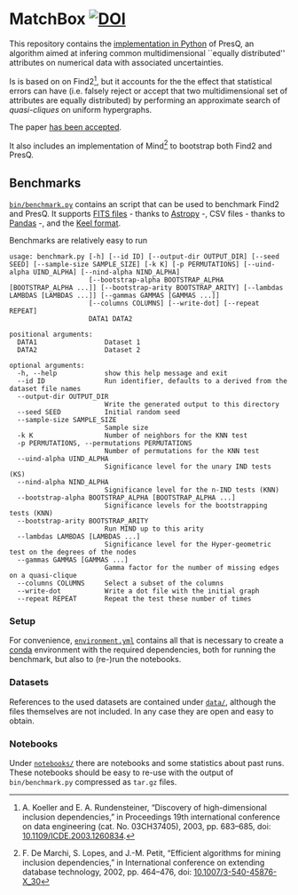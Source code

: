 MatchBox [![DOI](https://zenodo.org/badge/DOI/10.5281/zenodo.6865856.svg)](https://doi.org/10.5281/zenodo.6865856)
========

This repository contains the [implementation in Python](matchbox/) of PresQ, an algorithm
aimed at infering common multidimensional ``equally distributed'' attributes on numerical data
with associated uncertainties.

Is is based on on Find2[^1], but it accounts for the the effect that statistical errors can have (i.e. falsely
reject or accept that two multidimensional set of attributes are equally distributed) by
performing an approximate search of *quasi-cliques* on uniform hypergraphs.

The paper [has been accepted](https://doi.org/10.1109/TETC.2022.3198252).

It also includes an implementation of Mind[^2] to bootstrap both Find2 and PresQ.

## Benchmarks

[`bin/benchmark.py`](bin/benchmark.py) contains an script that can be used to benchmark Find2 and PresQ.
It supports [FITS files](https://en.wikipedia.org/wiki/FITS) - thanks to [Astropy](https://docs.astropy.org/) -,
CSV files - thanks to [Pandas](https://pandas.pydata.org/) -, and the [Keel format](https://sci2s.ugr.es/keel/datasets.php).

Benchmarks are relatively easy to run

```console
usage: benchmark.py [-h] [--id ID] [--output-dir OUTPUT_DIR] [--seed SEED] [--sample-size SAMPLE_SIZE] [-k K] [-p PERMUTATIONS] [--uind-alpha UIND_ALPHA] [--nind-alpha NIND_ALPHA]
                    [--bootstrap-alpha BOOTSTRAP_ALPHA [BOOTSTRAP_ALPHA ...]] [--bootstrap-arity BOOTSTRAP_ARITY] [--lambdas LAMBDAS [LAMBDAS ...]] [--gammas GAMMAS [GAMMAS ...]]
                    [--columns COLUMNS] [--write-dot] [--repeat REPEAT]
                    DATA1 DATA2

positional arguments:
  DATA1                 Dataset 1
  DATA2                 Dataset 2

optional arguments:
  -h, --help            show this help message and exit
  --id ID               Run identifier, defaults to a derived from the dataset file names
  --output-dir OUTPUT_DIR
                        Write the generated output to this directory
  --seed SEED           Initial random seed
  --sample-size SAMPLE_SIZE
                        Sample size
  -k K                  Number of neighbors for the KNN test
  -p PERMUTATIONS, --permutations PERMUTATIONS
                        Number of permutations for the KNN test
  --uind-alpha UIND_ALPHA
                        Significance level for the unary IND tests (KS)
  --nind-alpha NIND_ALPHA
                        Significance level for the n-IND tests (KNN)
  --bootstrap-alpha BOOTSTRAP_ALPHA [BOOTSTRAP_ALPHA ...]
                        Significance levels for the bootstrapping tests (KNN)
  --bootstrap-arity BOOTSTRAP_ARITY
                        Run MIND up to this arity
  --lambdas LAMBDAS [LAMBDAS ...]
                        Significance level for the Hyper-geometric test on the degrees of the nodes
  --gammas GAMMAS [GAMMAS ...]
                        Gamma factor for the number of missing edges on a quasi-clique
  --columns COLUMNS     Select a subset of the columns
  --write-dot           Write a dot file with the initial graph
  --repeat REPEAT       Repeat the test these number of times
```

### Setup

For convenience, [`environment.yml`](environment.yml) contains all that is necessary to create
a [conda](https://docs.conda.io/) environment with the required dependencies, both for running
the benchmark, but also to (re-)run the notebooks.

### Datasets
References to the used datasets are contained under [`data/`](/data/), although the files themselves
are not included. In any case they are open and easy to obtain.

### Notebooks
Under [`notebooks/`](notebooks/) there are notebooks and some statistics about past runs.
These notebooks should be easy to re-use with the output of `bin/benchmark.py` compressed as `tar.gz` files.


[^1]: A. Koeller and E. A. Rundensteiner, “Discovery of high-dimensional inclusion dependencies,” in Proceedings 19th international conference on data engineering (cat. No. 03CH37405), 2003, pp. 683–685,
doi: [10.1109/ICDE.2003.1260834](https://doi.org/10.1109/ICDE.2003.1260834).

[^2]: F. De Marchi, S. Lopes, and J.-M. Petit, “Efficient algorithms for mining inclusion dependencies,” in International conference on extending database technology, 2002, pp. 464–476,
doi: [10.1007/3-540-45876-X_30](https://doi.org/10.1007/3-540-45876-X_30)
